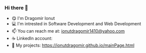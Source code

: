 ### Hi there 👋

<!--
**IonutDragomir/IonutDragomir** is a ✨ _special_ ✨ repository because its `README.md` (this file) appears on your GitHub profile.

Here are some ideas to get you started:

- 🔭 I’m currently working on a project close to IMDB site
- 🌱 I’m currently learning React
- 👯 I’m looking to collaborate on ...
- 🤔 I’m looking for help with ...
- 💬 Ask me about ...
- 📫 How to reach me: ...
- 😄 Pronouns: ...
- ⚡ Fun fact: ...
-->

- :yum: I'm Dragomir Ionut
- :computer: I'm intrested in Software Development and Web Development
- 📫 You can reach me at: ionutdragomir1410@yahoo.com
- :coffee: LinkedIn account:
- :rocket: My projects: https://ionutdragomir.github.io/mainPage.html
